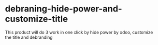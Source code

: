 # debraning-hide-power-and-customize-title
This product will do 3 work in one click by hide power by odoo, customize the title and debranding
